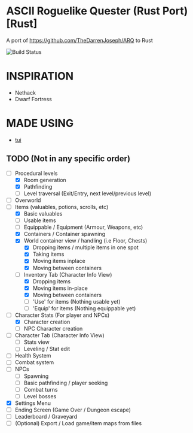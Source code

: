 ASCII Roguelike Quester (Rust Port) [Rust]
=============================================================

A port of https://github.com/TheDarrenJoseph/ARQ to Rust


![Build Status](https://github.com/TheDarrenJoseph/ARQ-Rust/actions/workflows/main-build.yml/badge.svg)

INSPIRATION
=======
- Nethack
- Dwarf Fortress

MADE USING
=======
- [tui](https://github.com/fdehau/tui-rs)

TODO (Not in any specific order)
----
- [ ] Procedural levels
    - [X] Room generation
    - [X] Pathfinding
    - [ ] Level traversal (Exit/Entry, next level/previous level)
- [ ] Overworld
- [ ] Items (valuables, potions, scrolls, etc)
    - [X] Basic valuables
    - [ ] Usable items
    - [ ] Equippable / Equipment (Armour, Weapons, etc)
    - [X] Containers / Container spawning
    - [X] World container view / handling (i.e Floor, Chests)
        - [X] Dropping items / multiple items in one spot
        - [X] Taking items
        - [X] Moving items inplace
        - [X] Moving between containers
    - [ ] Inventory Tab (Character Info View)
        - [X] Dropping items
        - [X] Moving items in-place
        - [X] Moving between containers
        - [ ]  'Use' for items (Nothing usable yet)
        - [ ]  'Equip' for items (Nothing equippable yet)
- [ ] Character Stats (For player and NPCs)
    - [X] Character creation
    - [ ] NPC Character creation
- [ ] Character Tab (Character Info View)
    - [ ] Stats view
    - [ ] Leveling / Stat edit
- [ ] Health System
- [ ] Combat system
- [ ] NPCs
    - [ ] Spawning
    - [ ] Basic pathfinding / player seeking
    - [ ] Combat turns
    - [ ] Level bosses
- [X] Settings Menu
- [ ] Ending Screen (Game Over / Dungeon escape)
- [ ] Leaderboard / Graveyard
- [ ] (Optional) Export / Load game/item maps from files
